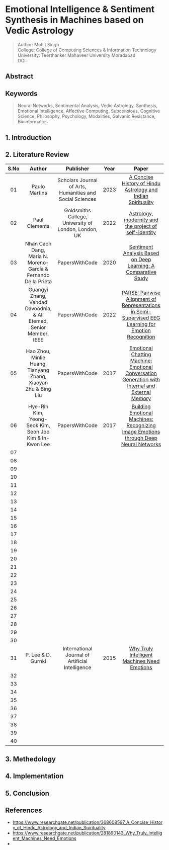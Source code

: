 # Emotional Intelligence & Sentiment Synthesis in Machines based on Vedic Astrology
> Author: Mohit Singh  
> College: College of Computing Sciences & Information Technology  
> University: Teerthanker Mahaveer University Moradabad  
> DOI:

## Abstract

## Keywords
> Neural Networks, Sentimental Analysis, Vedic Astrology, Synthesis, Emotional Intelligence, Affective Computing, Subconsious, Cognitive Science, Philosophy, Psychology, Modalities, Galvanic Resistance, Bioinformatics

## 1. Introduction

## 2. Literature Review

| S.No | Author | Publisher | Year | Paper |
|:----:|:------:|:---------:|:----:|:-----:|
|  01  | Paulo Martins | Scholars Journal of Arts, Humanities and Social Sciences | 2023 | [A Concise History of Hindu Astrology and Indian Spirituality](https://www.researchgate.net/publication/368608597_A_Concise_History_of_Hindu_Astrology_and_Indian_Spirituality) |
|  02  | Paul Clements | Goldsmiths College, University of London, London, UK | 2022 | [Astrology, modernity and the project of self-identity](https://www.tandfonline.com/doi/epdf/10.1080/14755610.2022.2093234?needAccess=true&role=button) |
|  03  | Nhan Cach Dang, María N. Moreno-García & Fernando De la Prieta | PapersWithCode | 2020 | [Sentiment Analysis Based on Deep Learning: A Comparative Study](https://arxiv.org/pdf/2006.03541v1.pdf) |
|  04  | Guangyi Zhang, Vandad Davoodnia, & Ali Etemad, Senior Member, IEEE | PapersWithCode | 2022 | [PARSE: Pairwise Alignment of Representations in Semi-Supervised EEG Learning for Emotion Recognition](https://arxiv.org/pdf/2202.05400v2.pdf) |
|  05  | Hao Zhou, Minlie Huang, Tianyang Zhang, Xiaoyan Zhu & Bing Liu | PapersWithCode | 2017 | [Emotional Chatting Machine: Emotional Conversation Generation with Internal and External Memory](https://arxiv.org/pdf/1704.01074v4.pdf) |
|  06  | Hye-Rin Kim, Yeong-Seok Kim, Seon Joo Kim & In-Kwon Lee | PapersWithCode | 2017 | [Building Emotional Machines: Recognizing Image Emotions through Deep Neural Networks](https://arxiv.org/abs/1705.07543v2) |
|  07  |  |  |  | []() |
|  08  |  |  |  | []() |
|  09  |  |  |  | []() |
|  10  |  |  |  | []() |
|  11  |  |  |  | []() |
|  12  |  |  |  | []() |
|  13  |  |  |  | []() |
|  14  |  |  |  | []() |
|  15  |  |  |  | []() |
|  16  |  |  |  | []() |
|  17  |  |  |  | []() |
|  18  |  |  |  | []() |
|  19  |  |  |  | []() |
|  20  |  |  |  | []() |
|  21  |  |  |  | []() |
|  22  |  |  |  | []() |
|  23  |  |  |  | []() |
|  24  |  |  |  | []() |
|  25  |  |  |  | []() |
|  26  |  |  |  | []() |
|  27  |  |  |  | []() |
|  28  |  |  |  | []() |
|  29  |  |  |  | []() |
|  30  |  |  |  | []() |
|  31  | P. Lee & D. Gurnkl | International Journal of Artificial Intelligence | 2015 | [Why Truly Intelligent Machines Need Emotions](https://www.researchgate.net/publication/281890143_Why_Truly_Intelligent_Machines_Need_Emotions) |
|  32  |  |  |  | []() |
|  33  |  |  |  | []() |
|  34  |  |  |  | []() |
|  35  |  |  |  | []() |
|  36  |  |  |  | []() |
|  37  |  |  |  | []() |
|  38  |  |  |  | []() |
|  39  |  |  |  | []() |
|  40  |  |  |  | []() |

## 3. Methedology

## 4. Implementation

## 5. Conclusion

## References
- https://www.researchgate.net/publication/368608597_A_Concise_History_of_Hindu_Astrology_and_Indian_Spirituality
- https://www.researchgate.net/publication/281890143_Why_Truly_Intelligent_Machines_Need_Emotions
- 
